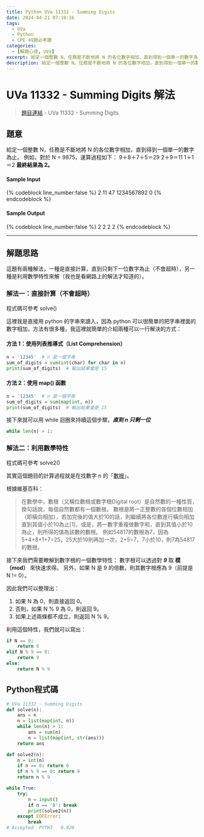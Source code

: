 ```yaml
---
title: Python UVa 11332 - Summing Digits
date: 2024-04-21 07:10:16
tags:
  - UVa
  - Python
  - CPE 49題必考題
categories:
  - [解題心得, UVa]
excerpt: 給定一個整數 N，任務是不斷地將 N 的各位數字相加，直到得到一個單一的數字為止。如果要直接照題目意思做可以直接過，也很簡單就可以寫出來了，不過參考了網路上的作法後我才發現可以直接用數學解:O - Python UVa 11332 - Summing Digits 解題心得
description: 給定一個整數 N，任務是不斷地將 N 的各位數字相加，直到得到一個單一的數字為止。如果要直接照題目意思做可以直接過，也很簡單就可以寫出來了，不過參考了網路上的作法後我才發現可以直接用數學解:O - Python UVa 11332 - Summing Digits 解題心得
---
```

# UVa 11332 - Summing Digits 解法

>[題目連結](https://onlinejudge.org/index.php?option=onlinejudge&Itemid=8&category=25&page=show_problem&problem=2307) - UVa 11332 - Summing Digits


## 題意
給定一個整數 N，任務是不斷地將 N 的各位數字相加，直到得到一個單一的數字為止。
例如，對於 N = 9875，運算過程如下：
9＋8＋7＋5＝29
2＋9＝11
1＋1＝2
**最終結果為 2。**

#### Sample Input 
{% codeblock line_number:false %}
2
11
47
1234567892
0
{% endcodeblock %}

#### Sample Output 
{% codeblock line_number:false %}
2
2
2
2
{% endcodeblock %}

---

## 解題思路
這題有兩種解法，一種是直接計算，直到只剩下一位數字為止（不會超時），另一種是利用數學特性來解（我也是看網路上的解法才知道的）。

### 解法一：直接計算（不會超時）
程式碼可參考 solve()

這裡我是直接用 python 的字串來讀入，因為 python 可以很簡單的把字串裡面的數字相加，方法有很多種，我這裡就簡單的介紹兩種可以一行解決的方式：

#### 方法 1：使用列表推導式（List Comprehension）
```python
n = '12345'  # n 是一個字串
sum_of_digits = sum(int(char) for char in n)
print(sum_of_digits)  # 輸出結果會是 15
```

#### 方法 2：使用 map() 函數
```python
n = '12345'  # n 是一個字串
sum_of_digits = sum(map(int, n))
print(sum_of_digits)  # 輸出結果會是 15
```

接下來就可以用 while 迴圈來持續這個步驟，***直到 n 只剩一位***
```python
while len(n) > 1:
```

### 解法二：利用數學特性
程式碼可參考 solve2()

其實這個題目的計算過程就是在找數字 n 的「[數根](https://zh.wikipedia.org/zh-tw/%E6%95%B8%E6%A0%B9)」。

根據維基百科：
> 在數學中，數根（又稱位數根或數字根Digital root）是自然數的一種性質，換句話說，每個自然數都有一個數根。
數根是將一正整數的各個位數相加（即橫向相加），若加完後的值大於10的話，則繼續將各位數進行橫向相加直到其值小於10為止[1]，或是，將一數字重複做數字和，直到其值小於10為止，則所得的值為該數的數根。
例如54817的數根為7，因為5+4+8+1+7=25，25大於10則再加一次，2+5=7，7小於10，則7為54817的數根。

接下來我們需要瞭解到數字根的一個數學特性：
數字根可以透過對 ***9*** 取 **模（mod）** 來快速求得。
另外，如果 N 是 9 的倍數，則其數字根應為 9（前提是 N != 0）。

因此我們可以整理出：
1. 如果 N 為 0，則直接返回 0。
2. 否則，如果 N % 9 為 0，則返回 9。
3. 如果上述兩條都不成立，則返回 N % 9。
   
利用這個特性，我們就可以寫出：
```python
if N == 0:
    return 0
elif N % 9 == 0:
    return 9
else:
    return N % 9
```

## Python程式碼
```python
# UVa 11332 - Summing Digits
def solve(n):
    ans = n
    n = list(map(int, n))
    while len(n) > 1:
        ans = sum(n)
        n = list(map(int, str(ans)))
    return ans

def solve2(n):
    n = int(n)
    if n == 0: return 0
    if n % 9 == 0: return 9
    return n % 9

while True:
    try:
        n = input()
        if n == '0': break
        print(solve2(n))
    except EOFError:
        break
# Accepted	PYTH3	0.020
```